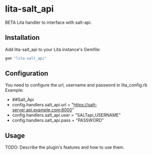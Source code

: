 ﻿# lita-salt_api
BETA
Lita handler to interface with salt-api.

## Installation

Add lita-salt_api to your Lita instance's Gemfile:

``` ruby
gem "lita-salt_api"
```

## Configuration

You need to configure the url, username and password in lita_config.rb
 Example:
  - ##Salt_Api
  - config.handlers.salt_api.url = "https://salt-server.api.example.com:8000"
  - config.handlers.salt_api.user = "SALTapi_USERNAME"
  - config.handlers.salt_api.pass = "PASSWORD"

## Usage

TODO: Describe the plugin's features and how to use them.

